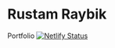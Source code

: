 # Rustam Raybik
 Portfolio
[![Netlify Status](https://api.netlify.com/api/v1/badges/57e41f18-d593-4446-a8c3-f4675e4b51a1/deploy-status)](https://app.netlify.com/sites/rustam-raybik/deploys)
